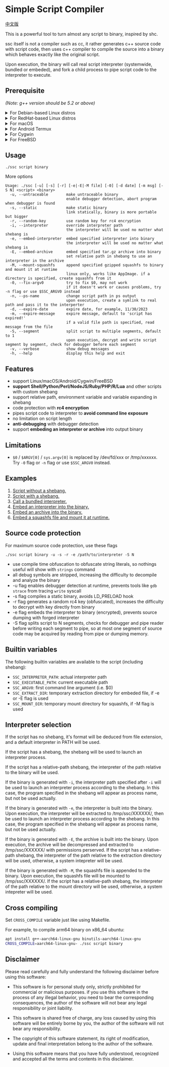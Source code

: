 # Simple Script Compiler

[中文版](https://github.com/liberize/ssc/blob/master/README_zh_CN.md)

This is a powerful tool to turn almost any script to binary, inspired by shc.

ssc itself is not a compiler such as cc, it rather generates c++ source code with script code, then uses c++ compiler to compile the source into a binary which behaves exactly like the original script.

Upon execution, the binary will call real script interpreter (systemwide, bundled or embeded), and fork a child process to pipe script code to the interpreter to execute.

## Prerequisite

*(Note: g++ version should be 5.2 or above)*

<details>
<summary>For Debian-based Linux distros</summary>
<p>

* g++, perl, binutils
* libc-dev, libstdc++-dev (only required by -s flag)
* libz-dev (only required by -E flag)
* libz-dev, libfuse-dev, git, gcc, make, automake, autoconf, pkg-config, libtool, squashfs-tools (only required by -M flag)

</p>
</details>

<details>
<summary>For RedHat-based Linux distros</summary>
<p>

* g++, perl, binutils
* glibc-static, libstdc++-static (only required by -s flag)
* zlib-devel (only required by -E flag)
* zlib-devel, fuse-devel, git, gcc, make, automake, autoconf, pkgconfig, libtool, squashfs-tools (only required by -M flag)

</p>
</details>

<details>
<summary>For macOS</summary>
<p>

* Xcode command line tools

</p>
</details>

<details>
<summary>For Android Termux</summary>
<p>

* g++, perl, binutils, libandroid-wordexp
* libandroid-wordexp-static, ndk-multilib-native-static (only required by -s flag)

</p>
</details>

<details>
<summary>For Cygwin</summary>
<p>

* gcc-g++, perl, binutils

</p>
</details>

<details>
<summary>For FreeBSD</summary>
<p>

* gcc, binutils

</p>
</details>

## Usage

```bash
./ssc script binary
```

More options

```
Usage: ./ssc [-u] [-s] [-r] [-e|-E|-M file] [-0] [-d date] [-m msg] [-S N] <script> <binary>
  -u, --untraceable        make untraceable binary
                           enable debugger detection, abort program when debugger is found
  -s, --static             make static binary
                           link statically, binary is more portable but bigger
  -r, --random-key         use random key for rc4 encryption
  -i, --interpreter        override interpreter path
                           the interpreter will be used no matter what shebang is
  -e, --embed-interpreter  embed specified interpreter into binary
                           the interpreter will be used no matter what shebang is
  -E, --embed-archive      embed specified tar.gz archive into binary
                           set relative path in shebang to use an interpreter in the archive
  -M, --mount-squashfs     append specified gzipped squashfs to binary and mount it at runtime
                           linux only, works like AppImage. if a directory is specified, create squashfs from it
  -0, --fix-argv0          try to fix $0, may not work
                           if it doesn't work or causes problems, try -n flag or use $SSC_ARGV0 instead
  -n, --ps-name            change script path in ps output
                           upon execution, create a symlink to real path and pass it to the interperter
  -d, --expire-date        expire date, for example, 11/30/2023
  -m, --expire-message     expire message, default to 'script has expired!'
                           if a valid file path is specified, read message from the file
  -S, --segment            split script to multiple segments, default to 1
                           upon execution, decrypt and write script segment by segment, check for debugger before each segment
  -v, --verbose            show debug messages
  -h, --help               display this help and exit
```

## Features

* support Linux/macOS/Android/Cygwin/FreeBSD
* **support Shell/Python/Perl/NodeJS/Ruby/PHP/R/Lua** and other scripts with custom shebang
* support relative path, environment variable and variable expanding in shebang
* code protection with **rc4 encryption**
* pipes script code to interpreter to **avoid command line exposure**
* no limitation on script length
* **anti-debugging** with debugger detection
* support **embeding an interpreter or archive** into output binary

## Limitations

* `$0` / `$ARGV[0]` / `sys.argv[0]` is replaced by /dev/fd/xxx or /tmp/xxxxxx. Try `-0` flag or `-n` flag or use `$SSC_ARGV0` instead.

## Examples

1. [Script without a shebang.](https://github.com/liberize/ssc/tree/master/examples/1_without_shebang)
2. [Script with a shebang.](https://github.com/liberize/ssc/tree/master/examples/2_with_shebang)
3. [Call a bundled interpreter.](https://github.com/liberize/ssc/tree/master/examples/3_bundle_interpreter)
4. [Embed an interpreter into the binary.](https://github.com/liberize/ssc/tree/master/examples/4_embed_interpreter)
5. [Embed an archive into the binary.](https://github.com/liberize/ssc/tree/master/examples/5_embed_archive)
6. [Embed a squashfs file and mount it at runtime.](https://github.com/liberize/ssc/tree/master/examples/6_mount_squashfs)

## Source code protection

For maximum source code protection, use these flags
```
./ssc script binary -u -s -r -e /path/to/interpreter -S N
```

* use compile time obfuscation to obfuscate string literals, so nothings useful will show with `strings` command
* all debug symbols are stripped, increasing the difficulty to decompile and analyze the binary
* -u flag enables debugger detection at runtime, prevents tools like `gdb` `strace` from tracing `write` syscall
* -s flag compiles a static binary, avoids LD_PRELOAD hook
* -r flag generates a random rc4 key (obfuscated), increases the difficulty to decrypt with key directly from binary
* -e flag embeds the interpreter to binary (encrypted), prevents source dumping with forged interpreter
* -S flag splits script to N segments, checks for debugger and pipe reader before writing each segment to pipe, so at most one segment of source code may be acquired by reading from pipe or dumping memory.

## Builtin variables

The following builtin variables are available to the script (including shebang):

* `SSC_INTERPRETER_PATH`: actual interpreter path
* `SSC_EXECUTABLE_PATH`: current executable path
* `SSC_ARGV0`: first command line argument (i.e. $0)
* `SSC_EXTRACT_DIR`: temporary extraction directory for embeded file, if -e or -E flag is used
* `SSC_MOUNT_DIR`: temporary mount directory for squashfs, if -M flag is used

## Interpreter selection

If the script has no shebang, it's format will be deduced from file extension, and a default interpreter in PATH will be used.

If the script has a shebang, the shebang will be used to launch an interpreter process.

If the script has a relative-path shebang, the interpreter of the path relative to the binary will be used. 

If the binary is generated with `-i`, the interpreter path specified after `-i` will be used to launch an interpreter process according to the shebang. In this case, the program specified in the shebang will appear as process name, but not be used actually.

If the binary is generated with `-e`, the interpreter is built into the binary. Upon execution, the interpreter will be extracted to /tmp/ssc/XXXXXX/, then be used to launch an interpreter process according to the shebang. In this case, the program specified in the shebang will appear as process name, but not be used actually.

If the binary is generated with `-E`, the archive is built into the binary. Upon execution, the archive will be decompressed and extracted to /tmp/ssc/XXXXXX/ with permissions perserved. If the script has a relative-path shebang, the interpreter of the path relative to the extraction directory will be used, otherwise, a system intepreter will be used.

If the binary is generated with `-M`, the squashfs file is appended to the binary. Upon execution, the squashfs file will be mounted to /tmp/ssc/XXXXXX/. If the script has a relative-path shebang, the interpreter of the path relative to the mount directory will be used, otherwise, a system intepreter will be used.

## Cross compiling

Set `CROSS_COMPILE` variable just like using Makefile.

For example, to compile arm64 binary on x86_64 ubuntu:

```bash
apt install g++-aarch64-linux-gnu binutils-aarch64-linux-gnu
CROSS_COMPILE=aarch64-linux-gnu- ./ssc script binary
```

## Disclaimer

Please read carefully and fully understand the following disclaimer before using this software:

* This software is for personal study only, strictly prohibited for commercial or malicious purposes. if you use this software in the process of any illegal behavior, you need to bear the corresponding consequences, the author of the software will not bear any legal responsibility or joint liability.

* This software is shared free of charge, any loss caused by using this software will be entirely borne by you, the author of the software will not bear any responsibility.

* The copyright of this software statement, its right of modification, update and final interpretation belong to the author of the software.

* Using this software means that you have fully understood, recognized and accepted all the terms and contents in this disclaimer.
